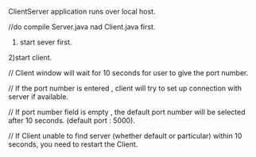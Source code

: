 ClientServer application runs over local host.

//do compile Server.java nad Client.java first.


1) start sever first.

2)start client.

 // Client window will wait for 10 seconds for user to give the port number.

 // If the port number is entered , client will try to set up connection with server if available.

 // If port number field is empty ,  the default port number will be selected after 10 seconds. (default port : 5000).

 // If Client unable to find server (whether default or particular) within 10 seconds, you need to restart the Client. 
